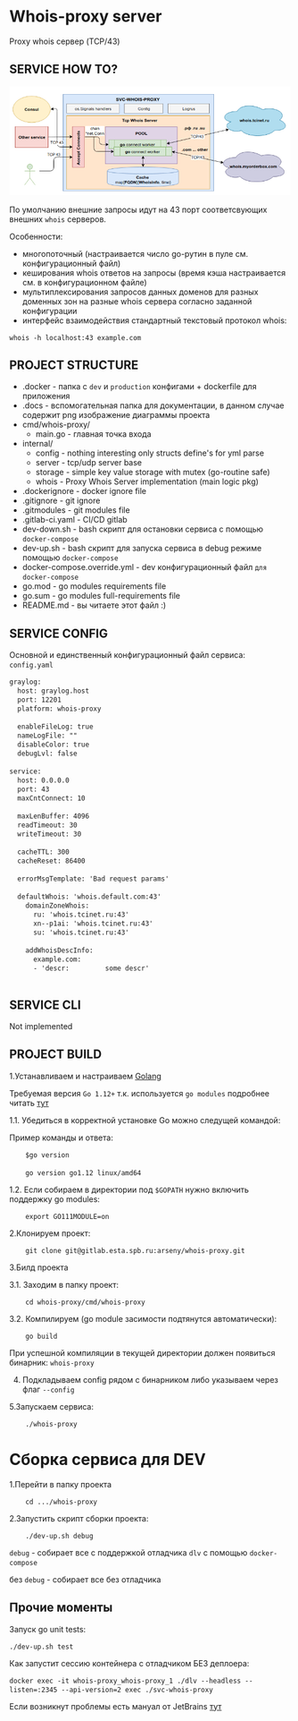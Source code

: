 Whois-proxy server
=====================
Proxy whois cервер  (TCP/43)

SERVICE HOW TO?       
--------------------- 

![Work Diagram](.docs/whois-proxy.png "whois-proxy service work diagram")


По умолчанию внешние запросы идут на 43 порт соответсвующих внешних `whois` серверов. 

Особенности:

   * многопоточный (настраивается число go-рутин в пуле см. конфигурационный файл)
   * кеширования whois ответов на запросы (время кэша настраивается см. в конфигурационном файле)
   * мультиплексирования запросов данных доменов для разных доменных зон на разные whois сервера согласно заданной конфигурации
   * интерфейс взаимодействия стандартный текстовый протокол whois:
            
    whois -h localhost:43 example.com


PROJECT STRUCTURE
---------------------
 - .docker - папка с `dev` и `production` конфигами + dockerfile для приложения
 - .docs   - вспомогательная папка для документации, в данном случае содержит png изображение диаграммы проекта
 - cmd/whois-proxy/
      - main.go             - главная точка входа 
 - internal/ 
      - config    - nothing interesting only structs define's for yml parse
      - server    - tcp/udp server base
      - storage   - simple key value storage with mutex (go-routine safe)
      - whois     - Proxy Whois Server implementation (main logic pkg)  
 - .dockerignore                - docker ignore file 
 - .gitignore                   - git ignore
 - .gitmodules                  - git modules file
 - .gitlab-ci.yaml              - CI/CD gitlab
 - dev-down.sh                  - bash скрипт для остановки сервиса с помощью `docker-compose` 
 - dev-up.sh                    - bash скрипт для запуска сервиса в debug режиме помощью `docker-compose`
 - docker-compose.override.yml  - dev конфигурационный файл `для docker-compose`
 - go.mod                       - go modules requirements file
 - go.sum                       - go modules full-requirements file 
 - README.md                    - вы читаете этот файл :)  

SERVICE CONFIG
---------------------

Основной и единственный конфигурационный файл сервиса: `config.yaml`

```
graylog:
  host: graylog.host
  port: 12201
  platform: whois-proxy

  enableFileLog: true
  nameLogFile: ""
  disableColor: true
  debugLvl: false

service:
  host: 0.0.0.0
  port: 43
  maxCntConnect: 10

  maxLenBuffer: 4096
  readTimeout: 30
  writeTimeout: 30

  cacheTTL: 300
  cacheReset: 86400

  errorMsgTemplate: 'Bad request params'

  defaultWhois: 'whois.default.com:43'
    domainZoneWhois:
      ru: 'whois.tcinet.ru:43'
      xn--p1ai: 'whois.tcinet.ru:43'
      su: 'whois.tcinet.ru:43'

    addWhoisDescInfo:
      example.com:
      - 'descr:         some descr'


```

SERVICE CLI
---------------------

Not implemented

PROJECT BUILD
---------------------

1.Устанавливаем и настраиваем [Golang](https://golang.org/doc/install)

Требуемая версия `Go 1.12+` т.к. используется `go modules` подробнее читать [тут](https://github.com/golang/go/wiki/Modules)

1.1. Убедиться в корректной установке Go можно следущей командой:

Пример команды и ответа:
```   
    $go version
    
    go version go1.12 linux/amd64
```

1.2. Если собираем в директории под `$GOPATH` нужно включить поддержку go modules:
```
    export GO111MODULE=on
```     

2.Клонируем проект:
```
    git clone git@gitlab.esta.spb.ru:arseny/whois-proxy.git
```

3.Билд проекта

3.1. Заходим в папку проект:
```
    cd whois-proxy/cmd/whois-proxy
```
3.2. Компилируем (go module засимости подтянутся автоматически):
```
    go build
```
При успешной компиляции в текущей директории должен появиться бинарник: `whois-proxy`

4. Подкладываем config рядом с бинарником либо указываем через флаг `--config`

5.Запускаем сервиса: 
```
    ./whois-proxy
```

Сборка сервиса для DEV  
========================

1.Перейти в папку проекта 
```
    cd .../whois-proxy
```

2.Запустить скрипт сборки проекта:
```
    ./dev-up.sh debug
```

`debug` - собирает все с поддержкой отладчика `dlv` с помощью `docker-compose`

без `debug` - собирает все без отладчика


Прочие моменты
-------------------

Запуск go unit tests:
    
    ./dev-up.sh test

Как запустит сессию контейнера с отладчиком БЕЗ деплоера:

    docker exec -it whois-proxy_whois-proxy_1 ./dlv --headless --listen=:2345 --api-version=2 exec ./svc-whois-proxy

Если возникнут проблемы есть мануал от JetBrains [тут](https://blog.jetbrains.com/go/2018/04/30/debugging-containerized-go-applications/) 

